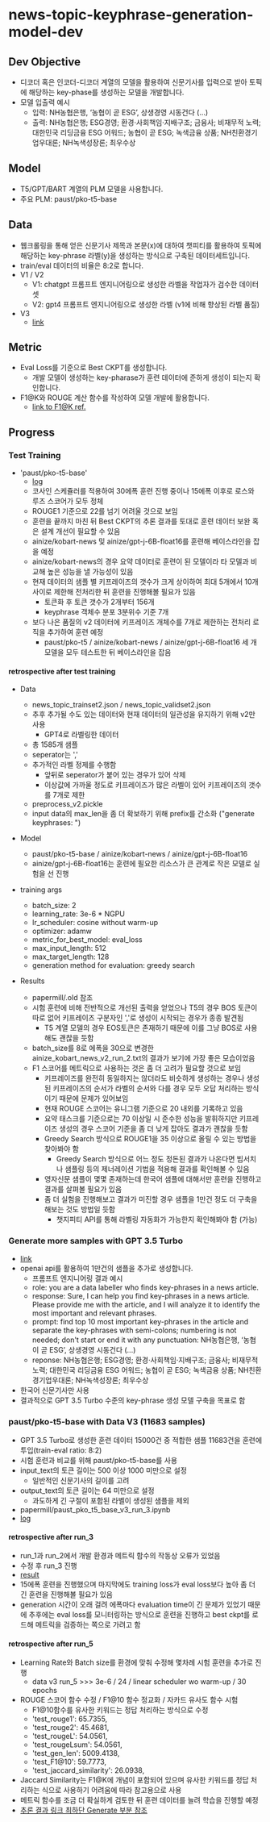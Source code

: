 # news-topic-keyphrase-generation-model-dev


## Dev Objective

- 디코더 혹은 인코더-디코더 계열의 모델을 활용하여 신문기사를 입력으로 받아 토픽에 해당하는 key-phase를 생성하는 모델을 개발합니다.
- 모델 입출력 예시
  - 입력: NH농협은행, ‘농협이 곧 ESG’, 상생경영 시동건다 (...)
  - 출력: NH농협은행; ESG경영; 환경·사회책임·지배구조; 금융사; 비재무적 노력; 대한민국 리딩금융 ESG 어워드; 농협이 곧 ESG; 녹색금융 상품; NH친환경기업우대론; NH녹색성장론; 최우수상
<!-- - 한국어로 사전학습된 SBERT를 활용하여 KeyBERT 방법을 추가로 시험해볼 예정
  - [link to ref.](https://github.com/MaartenGr/KeyBERT) -->


## Model

- T5/GPT/BART 계열의 PLM 모델을 사용합니다.
- 주요 PLM: paust/pko-t5-base
<!-- - 본질적으로 요약 태스크에 준하는 경우이기 때문에 한국어 데이터를 활용해 신문기사 요약 학습이 되어 있는 모델을 추가로 탐색할 예정입니다. -->


## Data

- 웹크롤링을 통해 얻은 신문기사 제목과 본문(x)에 대하여 챗피티를 활용하여 토픽에 해당하는 key-phrase 라벨(y)을 생성하는 방식으로 구축된 데이터세트입니다.
- train/eval 데이터의 비율은 8:2로 합니다.
- V1 / V2
  - V1: chatgpt 프롬프트 엔지니어링으로 생성한 라벨을 작업자가 검수한 데이터 셋
  - V2: gpt4 프롬프트 엔지니어링으로 생성한 라벨 (v1에 비해 향상된 라벨 품질)
- V3
  - [link](#generate-more-samples-with-gpt-3.5-turbo)


## Metric

- Eval Loss를 기준으로 Best CKPT를 생성합니다.
  - 개발 모델이 생성하는 key-pharase가 훈련 데이터에 준하게 생성이 되는지 확인합니다.
- F1@K와 ROUGE 계산 함수를 작성하여 모델 개발에 활용합니다.
  - [link to F1@K ref.](https://huggingface.co/ml6team/keyphrase-generation-t5-small-inspec?text=In+this+work%2C+we+explore+how+to+learn+task+specific+language+models+aimed+towards+learning+rich+representation+of+keyphrases+from+text+documents.+We+experiment+with+different+masking+strategies+for+pre-training+transformer+language+models+%28LMs%29+in+discriminative+as+well+as+generative+settings.+In+the+discriminative+setting%2C+we+introduce+a+new+pre-training+objective+-+Keyphrase+Boundary+Infilling+with+Replacement+%28KBIR%29%2C+showing+large+gains+in+performance+%28up+to+9.26+points+in+F1%29+over+SOTA%2C+when+LM+pre-trained+using+KBIR+is+fine-tuned+for+the+task+of+keyphrase+extraction.+In+the+generative+setting%2C+we+introduce+a+new+pre-training+setup+for+BART+-+KeyBART%2C+that+reproduces+the+keyphrases+related+to+the+input+text+in+the+CatSeq+format%2C+instead+of+the+denoised+original+input.+This+also+led+to+gains+in+performance+%28up+to+4.33+points+inF1%40M%29+over+SOTA+for+keyphrase+generation.+Additionally%2C+we+also+fine-tune+the+pre-trained+language+models+on+named+entity+recognition%28NER%29%2C+question+answering+%28QA%29%2C+relation+extraction+%28RE%29%2C+abstractive+summarization+and+achieve+comparable+performance+with+that+of+the+SOTA%2C+showing+that+learning+rich+representation+of+keyphrases+is+indeed+beneficial+for+many+other+fundamental+NLP+tasks.)


## Progress

### Test Training

- 'paust/pko-t5-base'
  - [log](https://wandb.ai/dotsnangles/news-topic-keyphrase-generation-model-dev)
  - 코사인 스케쥴러를 적용하여 30에폭 훈련 진행 중이나 15에폭 이후로 로스와 루즈 스코어가 모두 정체
  - ROUGE1 기준으로 22를 넘기 어려울 것으로 보임
  - 훈련을 끝까지 마친 뒤 Best CKPT의 추론 결과를 토대로 훈련 데이터 보완 혹은 설계 개선이 필요할 수 있음
  - ainize/kobart-news 및 ainize/gpt-j-6B-float16를 훈련해 베이스라인을 잡을 예정
  - ainize/kobart-news의 경우 요약 데이터로 훈련이 된 모델이라 타 모델과 비교해 높은 성능을 낼 가능성이 있음
  - 현재 데이터의 샘플 별 키프레이즈의 갯수가 크게 상이하여 최대 5개에서 10개 사이로 제한해 전처리한 뒤 훈련을 진행해볼 필요가 있음
    - 토큰화 후 토큰 갯수가 2개부터 156개
    - keyphrase 객체수 분포 3분위수 기준 7개
    <!-- - ![num_of_keyphrasespng](images/num_of_keyphrasespng.jpg) -->
  - 보다 나은 품질의 v2 데이터에 키프레이즈 개체수를 7개로 제한하는 전처리 로직을 추가하여 훈련 예정
    - paust/pko-t5 / ainize/kobart-news / ainize/gpt-j-6B-float16 세 개 모델을 모두 테스트한 뒤 베이스라인을 잡음

#### retrospective after test training

- Data
  - news_topic_trainset2.json / news_topic_validset2.json
  - 추후 추가될 수도 있는 데이터와 현재 데이터의 일관성을 유지하기 위해 v2만 사용
    - GPT4로 라벨링한 데이터
  - 총 1585개 샘플
  - seperator는 ','
  - 추가적인 라벨 정제를 수행함
    - 앞뒤로 seperator가 붙어 있는 경우가 있어 삭제
    - 이상값에 가까울 정도로 키프레이즈가 많은 라벨이 있어 키프레이즈의 갯수를 7개로 제한
  - preprocess_v2.pickle
  - input data의 max_len을 좀 더 확보하기 위해 prefix를 간소화 ("generate keyphrases: ")

- Model
  - paust/pko-t5-base / ainize/kobart-news / ainize/gpt-j-6B-float16
  - ainize/gpt-j-6B-float16는 훈련에 필요한 리소스가 큰 관계로 작은 모델로 실험을 선 진행

- training args
  - batch_size: 2
  - learning_rate: 3e-6 * NGPU
  - lr_scheduler: cosine without warm-up
  - optimizer: adamw
  - metric_for_best_model: eval_loss
  - max_input_length: 512
  - max_target_length: 128
  - generation method for evaluation: greedy search

- Results
   - papermill/.old 참조
   - 시험 훈련에 비해 전반적으로 개선된 출력을 얻었으나 T5의 경우 BOS 토큰이 따로 없어 키프레이즈 구분자인 ','로 생성이 시작되는 경우가 종종 발견됨
      - T5 계열 모델의 경우 EOS토큰은 존재하기 때문에 이를 그냥 BOS로 사용해도 괜찮을 듯함
   - batch_size를 8로 에폭을 30으로 변경한 ainize_kobart_news_v2_run_2.txt의 결과가 보기에 가장 좋은 모습이었음
   - F1 스코어를 메트릭으로 사용하는 것은 좀 더 고려가 필요할 것으로 보임
      - 키프레이즈를 완전히 동일하지는 않더라도 비슷하게 생성하는 경우나 생성된 키프레이즈의 순서가 라벨의 순서와 다를 경우 모두 오답 처리하는 방식이기 때문에 문제가 있어보임
      - 현재 ROUGE 스코어는 유니그램 기준으로 20 내외를 기록하고 있음
      - 요약 태스크를 기준으로는 70 이상일 시 준수한 성능을 발휘하지만 키프레이즈 생성의 경우 스코어 기준을 좀 더 낮게 잡아도 결과가 괜찮을 듯함
      - Greedy Search 방식으로 ROUGE1을 35 이상으로 올릴 수 있는 방법을 찾아봐야 함
         - Greedy Search 방식으로 어느 정도 정돈된 결과가 나온다면 빔서치나 샘플링 등의 제너레이션 기법을 적용해 결과를 확인해볼 수 있음
      - 영자신문 샘플이 몇몇 존재하는데 한국어 샘플에 대해서만 훈련을 진행하고 결과를 살펴볼 필요가 있음
      - 좀 더 실험을 진행해보고 결과가 미진할 경우 샘플을 1만건 정도 더 구축을 해보는 것도 방법일 듯함
         - 챗지피티 API를 통해 라벨링 자동화가 가능한지 확인해봐야 함 (가능)


### Generate more samples with GPT 3.5 Turbo

- [link](https://github.com/illunex/keyphrase-data-labelling-with-openai-api)
- openai api를 활용하여 1만건의 샘플을 추가로 생성합니다.
  - 프롬프트 엔지니어링 결과 예시
  - role: you are a data labeller who finds key-phrases in a news article.
  - response: Sure, I can help you find key-phrases in a news article. Please provide me with the article, and I will analyze it to identify the most important and relevant phrases.
  - prompt: find top 10 most important key-phrases in the article and separate the key-phrases with semi-colons; numbering is not needed; don't start or end it with any punctuation: NH농협은행, ‘농협이 곧 ESG’, 상생경영 시동건다 (...)
  - reponse: NH농협은행; ESG경영; 환경·사회책임·지배구조; 금융사; 비재무적 노력; 대한민국 리딩금융 ESG 어워드; 농협이 곧 ESG; 녹색금융 상품; NH친환경기업우대론; NH녹색성장론; 최우수상
- 한국어 신문기사만 사용
- 결과적으로 GPT 3.5 Turbo 수준의 key-phrase 생성 모델 구축을 목표로 함
<!-- - DB에 축적된 신문기사 샘플을 살펴볼 필요 -->

### paust/pko-t5-base with Data V3 (11683 samples)

- GPT 3.5 Turbo로 생성한 훈련 데이터 15000건 중 적합한 샘플 11683건을 훈련에 투입(train-eval ratio: 8:2)
- 시험 훈련과 비교를 위해 paust/pko-t5-base를 사용
- input_text의 토큰 길이는 500 이상 1000 미만으로 설정
  - 일반적인 신문기사의 길이를 고려
- output_text의 토큰 길이는 64 미만으로 설정
  - 과도하게 긴 구절이 포함된 라벨이 생성된 샘플을 제외
- papermill/paust_pko_t5_base_v3_run_3.ipynb
- [log](https://wandb.ai/dotsnangles/news-topic-keyphrase-generation-model-dev?workspace=user-dotsnangles)

#### retrospective after run_3

- run_1과 run_2에서 개발 환경과 메트릭 함수의 작동상 오류가 있었음
- 수정 후 run_3 진행
- [result](papermill/paust_pko_t5_base_v3_run_3.ipynb)
- 15에폭 훈련을 진행했으며 마지막에도 training loss가 eval loss보다 높아 좀 더 긴 훈련을 진행해볼 필요가 있음
- generation 시간이 오래 걸려 에폭마다 evaluation time이 긴 문제가 있었기 때문에 추후에는 eval loss를 모니터링하는 방식으로 훈련을 진행하고 best ckpt를 로드해 메트릭을 검증하는 쪽으로 가려고 함

#### retrospective after run_5

- Learning Rate와 Batch size를 환경에 맞춰 수정해 몇차례 시험 훈련을 추가로 진행
   - data v3 run_5 >>> 3e-6 / 24 / linear scheduler wo warm-up / 30 epochs
-  ROUGE 스코어 함수 수정 / F1@10 함수 정교화 / 자카드 유사도 함수 시험
   - F1@10함수를 유사한 키워드는 정답 처리하는 방식으로 수정
   - 'test_rouge1': 65.7355,
   - 'test_rouge2': 45.4681,
   - 'test_rougeL': 54.0561,
   - 'test_rougeLsum': 54.0561,
   - 'test_gen_len': 5009.4138,
   - 'test_F1@10': 59.7773,
   - 'test_jaccard_similarity': 26.0938,
- Jaccard Similarity는 F1@K에 개념이 포함되어 있으며 유사한 키워드를 정답 처리하는 식으로 사용하기 어려움에 따라 참고용으로 사용
- 메트릭 함수를 조금 더 확실하게 검토한 뒤 훈련 데이터를 늘려 학습을 진행할 예정
- [추론 결과 링크 최하단 Generate 부분 참조](papermill/paust_pko_t5_base_v3_run_5.ipynb)